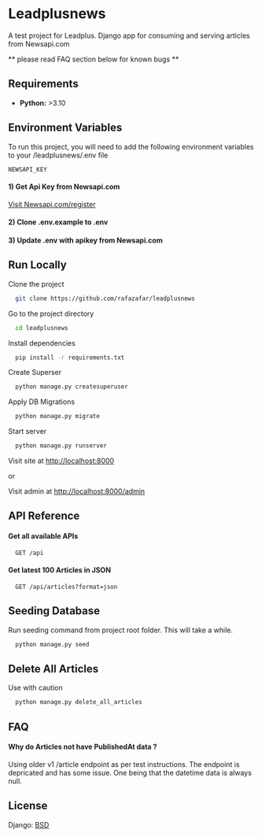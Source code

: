 # Leadplusnews

A test project for Leadplus. Django app for consuming and serving articles from Newsapi.com

** please read FAQ section below for known bugs **

## Requirements

- **Python:** >3.10

## Environment Variables

To run this project, you will need to add the following environment variables to your <project folder>/leadplusnews/.env file

`NEWSAPI_KEY`

#### 1) Get Api Key from Newsapi.com

[Visit Newsapi.com/register](https://newsapi.org/register)

#### 2) Clone .env.example to .env

#### 3) Update .env with apikey from Newsapi.com

## Run Locally

Clone the project

```bash
  git clone https://github.com/rafazafar/leadplusnews
```

Go to the project directory

```bash
  cd leadplusnews
```

Install dependencies

```bash
  pip install -r requirements.txt
```

Create Superser

```bash
  python manage.py createsuperuser
```

Apply DB Migrations

```bash
  python manage.py migrate
```

Start server

```bash
  python manage.py runserver
```

Visit site at [http://localhost:8000](http://localhost:8000)

or

Visit admin at [http://localhost:8000/admin](http://localhost:8000/admin)

## API Reference

#### Get all available APIs

```http
  GET /api
```

#### Get latest 100 Articles in JSON

```http
  GET /api/articles?format=json
```

## Seeding Database

Run seeding command from project root folder.
This will take a while.

```bash
  python manage.py seed
```

## Delete All Articles

Use with caution

```bash
  python manage.py delete_all_articles
```

## FAQ

#### Why do Articles not have PublishedAt data ?

Using older v1 /article endpoint as per test instructions. The endpoint is depricated and has some issue. One being that the datetime data is always null.

## License

Django: [BSD](https://choosealicense.com/licenses/bsd/)
